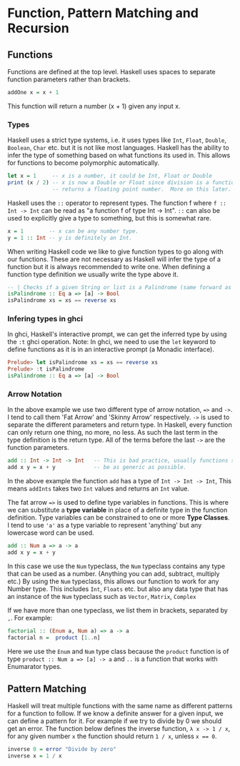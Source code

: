 # Function, Pattern Matching and Recursion

## Functions

Functions are defined at the top level.  Haskell uses spaces to separate
function parameters rather than brackets.

```Haskell
addOne x = x + 1
```

This function will return a number (x + 1) given any input x.

### Types

Haskell uses a strict type systems, i.e. it uses types like `Int`, `Float`,
`Double`, `Boolean`, `Char` etc.  but it is not like most languages.  Haskell
has the ability to infer the type of something based on what functions its used
in.  This allows for functions to become polymorphic automatically.

```Haskell
let x = 1     -- x is a number, it could be Int, Float or Double
print (x / 2) -- x is now a Double or Float since division is a function that
              -- returns a floating point number.  More on this later.
```

Haskell uses the `::` operator to represent types.  The function f where
`f :: Int -> Int` can be read as "a function f of type Int -> Int".  `::` can
also be used to explicitly give a type to something, but this is somewhat rare.

```Haskell
x = 1        -- x can be any number type.
y = 1 :: Int -- y is definitely an Int.
```

When writing Haskell code we like to give function types to go along with our
functions.  These are not necessary as Haskell will infer the type of a function
but it is always recommended to write one.  When defining a function
type definition we usually write the type above it.

```Haskell
-- | Checks if a given String or list is a Palindrome (same forward as back).
isPalindrome :: Eq a => [a] -> Bool
isPalindrome xs = xs == reverse xs
```

### Infering types in ghci

In ghci, Haskell's interactive prompt, we can get the inferred type by using the
`:t` ghci operation.  Note:  In ghci, we need to use the `let` keyword to define
functions as it is in an interactive prompt (a Monadic interface).

```Haskell
Prelude> let isPalindrome xs = xs == reverse xs
Prelude> :t isPalindrome
isPalindrome :: Eq a => [a] -> Bool
```
### Arrow Notation

In the above example we use two different type of arrow notation, `=>` and `->`.
I tend to call them 'Fat Arrow' and 'Skinny Arrow' respectively. `->` is used
to separate the different parameters and return type.  In Haskell, every
function can only return one thing, no more, no less.  As such the last term in
the type definition is the return type.  All of the terms before the last `->` are the function parameters.

```Haskell
add :: Int -> Int -> Int   -- This is bad practice, usually functions should
add x y = x + y            -- be as generic as possible.
```

In the above example the function `add` has a type of `Int -> Int -> Int`,
This means `addInts` takes two `Int` values and returns an `Int` value.

The fat arrow `=>` is used to define type variables in functions.  This is where
we can substitute a **type variable** in place of a definite type in the
function definition.  Type variables can be constrained to one or more **Type
Classes**.  I tend to use `'a'` as a type variable to represent
'anything' but any lowercase word can be used.

```Haskell
add :: Num a => a -> a
add x y = x + y
```

In this case we use the `Num` typeclass, the `Num` typeclass contains any type
that can be used as a number.  (Anything you can add, subtract, multiply etc.)
By using the `Num` typeclass, this allows our function to work for any Number
type.  This includes `Int`, `Floats` etc. but also any data type that has an
instance of the `Num` typeclass such as `Vector`, `Matrix`, `Complex`

If we have more than one typeclass,  we list them in brackets, separated by
`,`.  For example:

```Haskell
factorial :: (Enum a, Num a) => a -> a
factorial n =  product [1..n]
```

Here we use the `Enum` and `Num` type class because the `product` function is of
type `product :: Num a => [a] -> a` and `..` is a function that works with
Enumarator types.

## Pattern Matching

Haskell will treat multiple functions with the same name as different patterns
for a function to follow.  If we know a definite answer for a given input, we
can define a pattern for it.  For example if we try to divide by 0 we should get
an error.  The function below defines the inverse function, `λ x -> 1 / x`, for
any given number `x` the function should return `1 / x`, unless `x == 0`.

```Haskell
inverse 0 = error "Divide by zero"
inverse x = 1 / x
```
